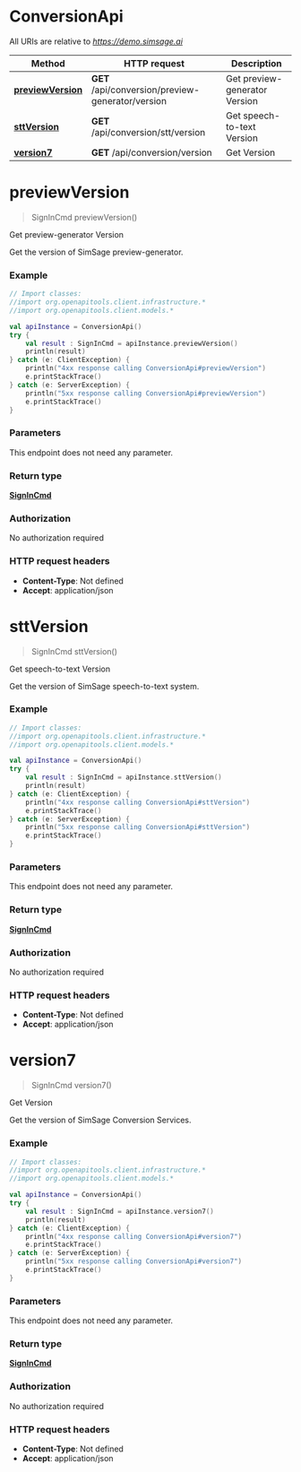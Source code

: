 # ConversionApi

All URIs are relative to *https://demo.simsage.ai*

Method | HTTP request | Description
------------- | ------------- | -------------
[**previewVersion**](ConversionApi.md#previewVersion) | **GET** /api/conversion/preview-generator/version | Get preview-generator Version
[**sttVersion**](ConversionApi.md#sttVersion) | **GET** /api/conversion/stt/version | Get speech-to-text Version
[**version7**](ConversionApi.md#version7) | **GET** /api/conversion/version | Get Version


<a id="previewVersion"></a>
# **previewVersion**
> SignInCmd previewVersion()

Get preview-generator Version

Get the version of SimSage preview-generator.

### Example
```kotlin
// Import classes:
//import org.openapitools.client.infrastructure.*
//import org.openapitools.client.models.*

val apiInstance = ConversionApi()
try {
    val result : SignInCmd = apiInstance.previewVersion()
    println(result)
} catch (e: ClientException) {
    println("4xx response calling ConversionApi#previewVersion")
    e.printStackTrace()
} catch (e: ServerException) {
    println("5xx response calling ConversionApi#previewVersion")
    e.printStackTrace()
}
```

### Parameters
This endpoint does not need any parameter.

### Return type

[**SignInCmd**](SignInCmd.md)

### Authorization

No authorization required

### HTTP request headers

 - **Content-Type**: Not defined
 - **Accept**: application/json

<a id="sttVersion"></a>
# **sttVersion**
> SignInCmd sttVersion()

Get speech-to-text Version

Get the version of SimSage speech-to-text system.

### Example
```kotlin
// Import classes:
//import org.openapitools.client.infrastructure.*
//import org.openapitools.client.models.*

val apiInstance = ConversionApi()
try {
    val result : SignInCmd = apiInstance.sttVersion()
    println(result)
} catch (e: ClientException) {
    println("4xx response calling ConversionApi#sttVersion")
    e.printStackTrace()
} catch (e: ServerException) {
    println("5xx response calling ConversionApi#sttVersion")
    e.printStackTrace()
}
```

### Parameters
This endpoint does not need any parameter.

### Return type

[**SignInCmd**](SignInCmd.md)

### Authorization

No authorization required

### HTTP request headers

 - **Content-Type**: Not defined
 - **Accept**: application/json

<a id="version7"></a>
# **version7**
> SignInCmd version7()

Get Version

Get the version of SimSage Conversion Services.

### Example
```kotlin
// Import classes:
//import org.openapitools.client.infrastructure.*
//import org.openapitools.client.models.*

val apiInstance = ConversionApi()
try {
    val result : SignInCmd = apiInstance.version7()
    println(result)
} catch (e: ClientException) {
    println("4xx response calling ConversionApi#version7")
    e.printStackTrace()
} catch (e: ServerException) {
    println("5xx response calling ConversionApi#version7")
    e.printStackTrace()
}
```

### Parameters
This endpoint does not need any parameter.

### Return type

[**SignInCmd**](SignInCmd.md)

### Authorization

No authorization required

### HTTP request headers

 - **Content-Type**: Not defined
 - **Accept**: application/json

